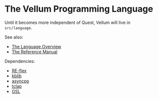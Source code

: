 # The Vellum Programming Language
Until it becomes more independent of Quest, Vellum will live in `src/language`.

See also:
* [The Language Overview](https://github.com/mr-martian/quest-editor/wiki/Vellum)
* [The Reference Manual](https://github.com/mr-martian/quest-editor/wiki/vellum-manual)

Dependencies:
* [RE-flex](https://github.com/Genivia/RE-flex)
* [kblib](https://github.com/killerbee13/kblib)
* [asyncpp](https://github.com/asyncpp/asyncpp)
* [tclap](https://github.com/mirror/tclap)
* [GSL](https://github.com/Microsoft/GSL)
